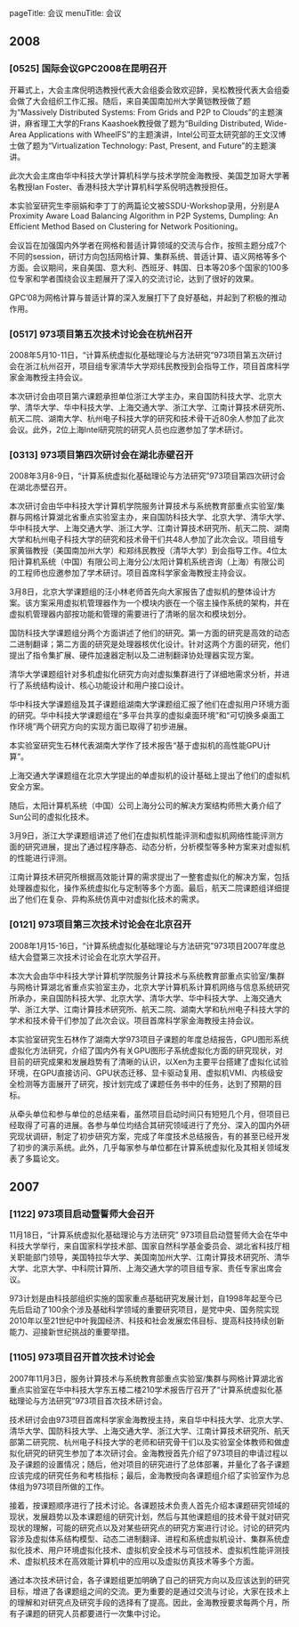 pageTitle: 会议
menuTitle: 会议

## 2008

### [0525] 国际会议GPC2008在昆明召开

开幕式上，大会主席倪明选教授代表大会组委会致欢迎辞，吴松教授代表大会组委会做了大会组织工作汇报。随后，来自美国南加州大学黄铠教授做了题为“Massively Distributed Systems: From Grids and P2P to Clouds”的主题演讲，麻省理工大学的Frans Kaashoek教授做了题为“Building Distributed, Wide-Area Applications with WheelFS”的主题演讲，Intel公司亚太研究部的王文汉博士做了题为“Virtualization Technology: Past, Present, and Future”的主题演讲。

此次大会主席由华中科技大学计算机科学与技术学院金海教授、美国芝加哥大学著名教授Ian Foster、香港科技大学计算机科学系倪明选教授担任。

本实验室研究生李丽娟和李丁丁的两篇论文被SSDU-Workshop录用，分别是A Proximity Aware Load Balancing Algorithm in P2P Systems, Dumpling: An Efficient Method Based on Clustering for Network Positioning。

会议旨在加强国内外学者在网格和普适计算领域的交流与合作，按照主题分成7个不同的session，研讨方向包括网格计算、集群系统、普适计算、语义网格等多个方面。会议期间，来自美国、意大利、西班牙、韩国、日本等20多个国家的100多位专家和学者围绕会议主题展开了深入的交流讨论，达到了很好的效果。

GPC’08为网格计算与普适计算的深入发展打下了良好基础，并起到了积极的推动作用。

### [0517] 973项目第五次技术讨论会在杭州召开

2008年5月10-11日，“计算系统虚拟化基础理论与方法研究”973项目第五次研讨会在浙江杭州召开，项目组专家清华大学郑纬民教授到会指导工作，项目首席科学家金海教授主持会议。

本次研讨会由项目第六课题承担单位浙江大学主办，来自国防科技大学、北京大学、清华大学、华中科技大学、上海交通大学、浙江大学、江南计算技术研究所、航天二院、湖南大学、杭州电子科技大学的研究和技术骨干近80余人参加了此次会议。此外，2位上海Intel研究院的研究人员也应邀参加了学术研讨。

### [0313] 973项目第四次研讨会在湖北赤壁召开

2008年3月8-9日，“计算系统虚拟化基础理论与方法研究”973项目第四次研讨会在湖北赤壁召开。

本次研讨会由华中科技大学计算机学院服务计算技术与系统教育部重点实验室/集群与网格计算湖北省重点实验室主办，来自国防科技大学、北京大学、清华大学、华中科技大学、上海交通大学、浙江大学、江南计算技术研究所、航天二院、湖南大学和杭州电子科技大学的研究和技术骨干们共48人参加了此次会议。项目组专家黄锴教授（美国南加州大学）和郑纬民教授（清华大学）到会指导工作。4位太阳计算机系统（中国）有限公司上海分公/太阳计算机系统咨询（上海）有限公司的工程师也应邀参加了学术研讨。项目首席科学家金海教授主持会议。

3月8日，北京大学课题组的汪小林老师首先向大家报告了虚拟机的整体设计方案。该方案采用虚拟机管理器作为一个模块内嵌在一个宿主操作系统的架构，并在虚拟机管理器内部按功能和管理的需要进行了清晰的层次和模块划分。

国防科技大学课题组分两个方面讲述了他们的研究。第一方面的研究是高效的动态二进制翻译；第二方面的研究是处理器核优化设计。针对这两个方面的研究，他们提出了指令集扩展、硬件加速器定制以及二进制翻译协处理器实现方案。

清华大学课题组针对多机虚拟化研究方向对虚拟集群进行了详细地需求分析，并进行了系统结构设计、核心功能设计和用户接口设计。

华中科技大学课题组及其子课题组湖南大学课题组汇报了他们在虚拟用户环境方面的研究。华中科技大学课题组在“多平台共享的虚拟桌面环境”和“可切换多桌面工作环境”两个研究方向的实现方面已取得了初步进展。

本实验室研究生石林代表湖南大学作了技术报告“基于虚拟机的高性能GPU计算”。

上海交通大学课题组在北京大学提出的单虚拟机的设计基础上提出了他们的虚拟机安全方案。

随后，太阳计算机系统（中国）公司上海分公司的解决方案结构师熊大勇介绍了Sun公司的虚拟化技术。

3月9日，浙江大学课题组讲述了他们在虚拟机性能评测和虚拟机网络性能评测方面的研究进展，提出了通过程序静态、动态分析，分析模型等多种方案来对虚拟机的性能进行评测。

江南计算技术研究所根据高效能计算的需求提出了一整套虚拟化的解决方案，包括处理器虚拟化，操作系统虚拟化与定制等多个方面。最后，航天二院课题组详细提出了他们在复杂、异构系统仿真中对虚拟化技术的需求。

### [0121] 973项目第三次技术讨论会在北京召开

2008年1月15-16日，“计算系统虚拟化基础理论与方法研究”973项目2007年度总结大会暨第三次技术讨论会在北京大学召开。

本次大会由华中科技大学计算机学院服务计算技术与系统教育部重点实验室/集群与网格计算湖北省重点实验室主办，北京大学计算机系计算机网络与信息系统研究所承办，来自国防科技大学、北京大学、清华大学、华中科技大学、上海交通大学、浙江大学、江南计算技术研究所、航天二院、湖南大学和杭州电子科技大学的学术和技术骨干们参加了此次会议。项目首席科学家金海教授主持会议。

本实验室研究生石林作了湖南大学973项目子课题的年度总结报告，GPU图形系统虚拟化方法研究，介绍了国内外有关GPU图形子系统虚拟化方面的研究现状，对目前的研究成果和发展趋势有了清晰的认识，以Xen为主要平台搭建了虚拟化试验环境，在GPU直接访问、GPU状态迁移、显卡驱动复用、虚拟机VMI、内核级安全检测等方面展开了研究，按计划完成了课题任务书中的任务，达到了预期的目标。

从牵头单位和参与单位的总结来看，虽然项目启动时间只有短短几个月，但项目已经取得了可喜的进展。各参与单位均结合其研究领域进行了充分、深入的国内外研究现状调研，制定了初步研究方案，完成了年度技术总结报告，有的甚至已经开发了初步的演示系统。此外，几乎每家参与单位都在计算系统虚拟化及其相关领域发表了多篇论文。

## 2007

### [1122] 973项目启动暨誓师大会召开

11月18日，“计算系统虚拟化基础理论与方法研究” 973项目启动暨誓师大会在华中科技大学举行，来自国家科学技术部、国家自然科学基金委员会、湖北省科技厅相关职能部门领导，美国特拉华大学、美国南加州大学、江南计算技术研究所、清华大学、北京大学、中科院计算所、上海交通大学的项目组专家、责任专家出席会议。

973计划是由科技部组织实施的国家重点基础研究发展计划，自1998年起至今已先后启动了100余个涉及基础科学领域的重要研究项目，是党中央、国务院实现2010年以至21世纪中叶我国经济、科技和社会发展宏伟目标、提高科技持续创新能力、迎接新世纪挑战的重要举措。

### [1105] 973项目召开首次技术讨论会

2007年11月3日，服务计算技术与系统教育部重点实验室/集群与网格计算湖北省重点实验室在华中科技大学东五楼二楼210学术报告厅召开了“计算系统虚拟化基础理论与方法研究”973项目首次技术研讨会。

技术研讨会由973项目首席科学家金海教授主持，来自华中科技大学、北京大学、清华大学、国防科技大学、上海交通大学、浙江大学、江南计算技术研究所、航天部第二研究院、杭州电子科技大学的老师和研究骨干们以及实验室全体教师和做虚拟化研究的研究生参加了本次研讨会。金海教授首先介绍了973项目的申请过程以及子课题的设置情况；随后，他对项目的研究进行了总体部署，并量化了各子课题应该完成的研究任务和考核指标；最后，金海教授向各课题组介绍了实验室作为总体组为973项目所做的工作。

接着，按课题顺序进行了技术讨论。各课题技术负责人首先介绍本课题研究领域的现状，发展趋势以及本课题组的研究计划，然后与其他课题组的技术骨干就对研究现状的理解，可能的研究点以及对某些研究点的研究方案进行讨论。讨论的研究内容涉及虚拟体系结构模型、动态二进制翻译、进程和系统虚拟机设计、集群系统虚拟化技术、用户环境虚拟化技术、虚拟机安全技术与可信技术、虚拟机性能评测技术、虚拟机技术在高效能计算机中的应用以及虚拟仿真技术等多个方面。

通过本次技术研讨会，各子课题组更加明确了自己的研究方向以及应该达到的研究目标，增进了各课题组之间的交流。更为重要的是通过交流与讨论，大家在技术上的理解和对研究点及研究手段的选择有了提高。因此，金海教授要求每两个月，所有子课题的研究人员都要进行一次集中讨论。